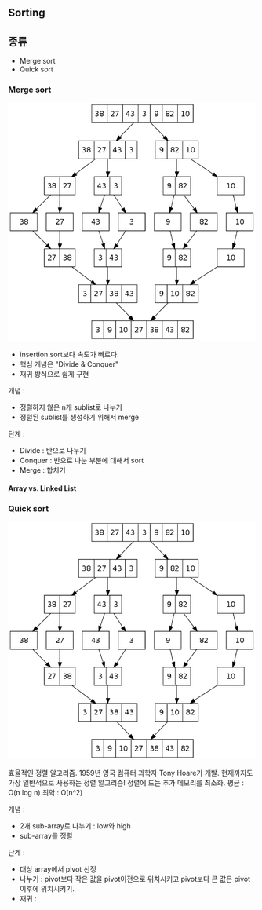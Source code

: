 ## Sorting

## 종류
 * Merge sort
 * Quick sort

### Merge sort
![](../img/sorting/mergesort.png)

 * insertion sort보다 속도가 빠르다.
 * 핵심 개념은 "Divide & Conquer"
 * 재귀 방식으로 쉽게 구현

개념 :
 * 정렬하지 않은 n개 sublist로 나누기
 * 정렬된 sublist를 생성하기 위해서 merge

단계 :
 * Divide : 반으로 나누기
 * Conquer : 반으로 나눈 부분에 대해서 sort
 * Merge : 합치기



#### Array vs. Linked List 


### Quick sort
![](../img/sorting/mergesort.png)

효율적인 정렬 알고리즘.
1959년 영국 컴퓨터 과학자 Tony Hoare가 개발.
현재까지도 가장 일반적으로 사용하는 정렬 알고리즘!
정렬에 드는 추가 메모리를 최소화.
평균 : O(n log n) 
최악 : O(n^2)

개념 : 
 * 2개 sub-array로 나누기 : low와 high
 * sub-array를 정렬


단계 :
 * 대상 array에서 pivot 선정
 * 나누기 : pivot보다 작은 값을 pivot이전으로 위치시키고 pivot보다 큰 값은 pivot 이후에 위치시키기.
 * 재귀 : 